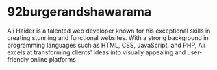 # 92burgerandshawarama
Ali Haider is a talented web developer known for his exceptional skills in creating stunning and functional websites. With a strong background in programming languages such as HTML, CSS, JavaScript, and PHP, Ali excels at transforming clients' ideas into visually appealing and user-friendly online platforms
